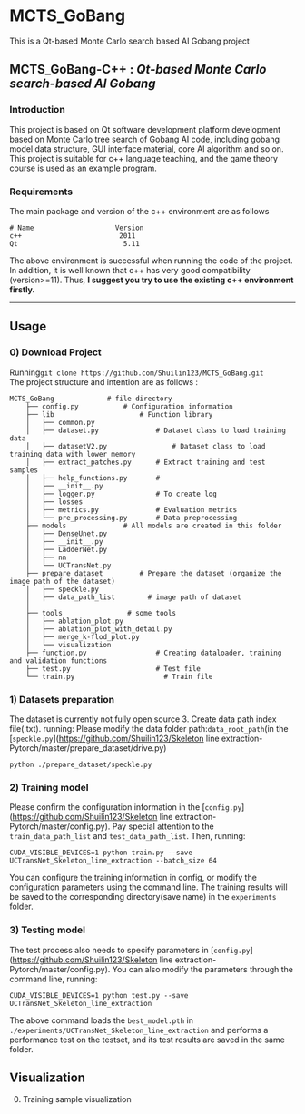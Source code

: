# MCTS_GoBang
This is a Qt-based Monte Carlo search based AI Gobang project 
## __MCTS_GoBang-C++__ : _Qt-based Monte Carlo search-based AI Gobang_
### Introduction
This project is based on Qt software development platform development based on Monte Carlo tree search of Gobang AI code, including gobang model data structure, GUI interface material, core AI algorithm and so on. This project is suitable for c++ language teaching, and the game theory course is used as an example program.  
### Requirements  
The main package and version of the c++ environment are as follows
```
# Name                    Version         
c++                        2011
Qt                          5.11
```  
The above environment is successful when running the code of the project. In addition, it is well known that c++ has very good compatibility (version>=11). Thus, __I suggest you try to use the existing c++ environment firstly.__  

---  
## Usage 
### 0) Download Project 

Running```git clone https://github.com/Shuilin123/MCTS_GoBang.git```  
The project structure and intention are as follows : 
```
MCTS_GoBang 			# file directory		
    ├── config.py		 	# Configuration information
    ├── lib			            # Function library
    │   ├── common.py
    │   ├── dataset.py		        # Dataset class to load training data
    │   ├── datasetV2.py		        # Dataset class to load training data with lower memory
    │   ├── extract_patches.py		# Extract training and test samples
    │   ├── help_functions.py		# 
    │   ├── __init__.py
    │   ├── logger.py 		        # To create log
    │   ├── losses
    │   ├── metrics.py		        # Evaluation metrics
    │   └── pre_processing.py		# Data preprocessing
    ├── models		        # All models are created in this folder
    │   ├── DenseUnet.py
    │   ├── __init__.py
    │   ├── LadderNet.py
    │   ├── nn
    │   └── UCTransNet.py
    ├── prepare_dataset	        # Prepare the dataset (organize the image path of the dataset)
    │   ├── speckle.py
    │   ├── data_path_list		  # image path of dataset
    │   
    ├── tools			     # some tools
    │   ├── ablation_plot.py
    │   ├── ablation_plot_with_detail.py
    │   ├── merge_k-flod_plot.py
    │   └── visualization
    ├── function.py			        # Creating dataloader, training and validation functions 
    ├── test.py			            # Test file
    └── train.py			          # Train file
```
### 1) Datasets preparation 
The dataset is currently not fully open source
3. Create data path index file(.txt). running:
Please modify the data folder path:`data_root_path`(in the [`speckle.py`](https://github.com/Shuilin123/Skeleton line extraction-Pytorch/master/prepare_dataset/drive.py) 
```
python ./prepare_dataset/speckle.py           
```
### 2) Training model
Please confirm the configuration information in the [`config.py`](https://github.com/Shuilin123/Skeleton line extraction-Pytorch/master/config.py). Pay special attention to the `train_data_path_list` and `test_data_path_list`. Then, running:
```
CUDA_VISIBLE_DEVICES=1 python train.py --save UCTransNet_Skeleton_line_extraction --batch_size 64
```
You can configure the training information in config, or modify the configuration parameters using the command line. The training results will be saved to the corresponding directory(save name) in the `experiments` folder.  
### 3) Testing model
The test process also needs to specify parameters in [`config.py`](https://github.com/Shuilin123/Skeleton line extraction-Pytorch/master/config.py). You can also modify the parameters through the command line, running:
```
CUDA_VISIBLE_DEVICES=1 python test.py --save UCTransNet_Skeleton_line_extraction  
```  
The above command loads the `best_model.pth` in `./experiments/UCTransNet_Skeleton_line_extraction` and performs a performance test on the testset, and its test results are saved in the same folder.    

## Visualization
0. Training sample visualization  
